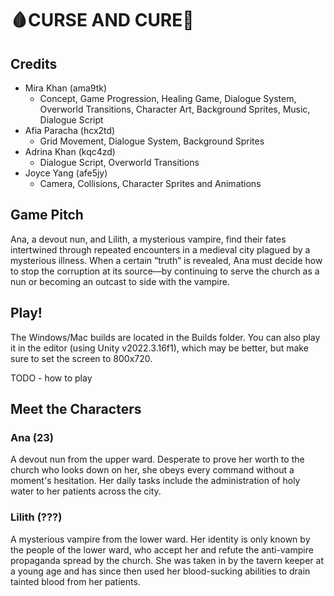 # 🩸CURSE AND CURE💉

## Credits
- Mira Khan (ama9tk)
    - Concept, Game Progression, Healing Game, Dialogue System, Overworld Transitions, Character Art, Background Sprites, Music, Dialogue Script
- Afia Paracha (hcx2td)
    - Grid Movement, Dialogue System, Background Sprites
- Adrina Khan (kqc4zd)
    - Dialogue Script, Overworld Transitions
- Joyce Yang (afe5jy)
    - Camera, Collisions, Character Sprites and Animations 

## Game Pitch

Ana, a devout nun, and Lilith, a mysterious vampire, find their fates intertwined through repeated encounters in a medieval city plagued by a mysterious illness. When a certain “truth” is revealed, Ana must decide how to stop the corruption at its source—by continuing to serve the church as a nun or becoming an outcast to side with the vampire.

## Play!

The Windows/Mac builds are located in the Builds folder. You can also play it in the editor (using Unity v2022.3.16f1), which may be better, but make sure to set the screen to 800x720.

TODO - how to play

## Meet the Characters

### Ana (23)
A devout nun from the upper ward. Desperate to prove her worth to the church who looks down on her, she obeys every command without a moment's hesitation. Her daily tasks include the administration of holy water to her patients across the city.

### Lilith (???)
A mysterious vampire from the lower ward. Her identity is only known by the people of the lower ward, who accept her and refute the anti-vampire propaganda spread by the church. She was taken in by the tavern keeper at a young age and has since then used her blood-sucking abilities to drain tainted blood from her patients.